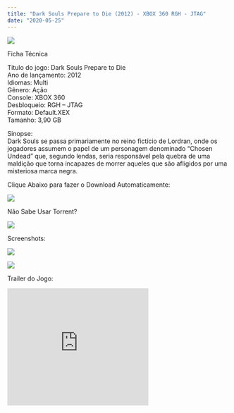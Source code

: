 ```yaml
---
title: "Dark Souls Prepare to Die (2012) - XBOX 360 RGH - JTAG"
date: "2020-05-25"
---
```


[![](https://4.bp.blogspot.com/-SC9iQhQDlw0/XsvTcH8GPAI/AAAAAAAAG6w/OUS89mvAF-MrkwfG8XfF0HTNU2Lk_L9JwCLcBGAsYHQ/s400/259961-dark-souls-prepare-to-die-edition-xbox-360-front-cover.jpg)](https://4.bp.blogspot.com/-SC9iQhQDlw0/XsvTcH8GPAI/AAAAAAAAG6w/OUS89mvAF-MrkwfG8XfF0HTNU2Lk_L9JwCLcBGAsYHQ/s1600/259961-dark-souls-prepare-to-die-edition-xbox-360-front-cover.jpg)

Ficha Técnica

Titulo do jogo: Dark Souls Prepare to Die  
Ano de lançamento: 2012  
Idiomas: Multi  
Gênero: Ação  
Console: XBOX 360  
Desbloqueio: RGH – JTAG  
Formato: Default.XEX  
Tamanho: 3,90 GB

Sinopse:  
Dark Souls se passa primariamente no reino fictício de Lordran, onde os jogadores assumem o papel de um personagem denominado “Chosen Undead” que, segundo lendas, seria responsável pela quebra de uma maldição que torna incapazes de morrer aqueles que são afligidos por uma misteriosa marca negra.

Clique Abaixo para fazer o Download Automaticamente:

[![](https://1.bp.blogspot.com/-ZiyKr4TPKHg/XqoHsQG1YpI/AAAAAAAAFU0/2TSF5tAU16YCRCDeI6UL7VZxWtpmWQ_cQCPcBGAYYCw/s1600/MAGNET-LINK-300x77.png)](https://zee.gl/6BEpF)

Não Sabe Usar Torrent?

[![](https://1.bp.blogspot.com/-4fa1d12n2xo/Xss5wjLlJ0I/AAAAAAAAG1o/13LqRRBAHCEtf5rn1DrvWx8jP2VHYgkHQCLcBGAsYHQ/s1600/APRENDA{6caa0e5ef0219ce007afa4c746f50f86dd31afbe5a3c480f6348caee85338f74}2BA{6caa0e5ef0219ce007afa4c746f50f86dd31afbe5a3c480f6348caee85338f74}2BUSAR.png)](https://ultragames-torrents.blogspot.com/2020/04/como-baixar-jogos-com-o-utorrent.html)

Screenshots:

[![](https://1.bp.blogspot.com/-x7QRwDxg6hk/XsvUCrGjJdI/AAAAAAAAG64/-ToI_8tbs2Q0BY3dE1PtqgjRnXXY57SIgCLcBGAsYHQ/s320/maxresdefault{6caa0e5ef0219ce007afa4c746f50f86dd31afbe5a3c480f6348caee85338f74}2B{6caa0e5ef0219ce007afa4c746f50f86dd31afbe5a3c480f6348caee85338f74}25281{6caa0e5ef0219ce007afa4c746f50f86dd31afbe5a3c480f6348caee85338f74}2529.jpg)](https://1.bp.blogspot.com/-x7QRwDxg6hk/XsvUCrGjJdI/AAAAAAAAG64/-ToI_8tbs2Q0BY3dE1PtqgjRnXXY57SIgCLcBGAsYHQ/s1600/maxresdefault{6caa0e5ef0219ce007afa4c746f50f86dd31afbe5a3c480f6348caee85338f74}2B{6caa0e5ef0219ce007afa4c746f50f86dd31afbe5a3c480f6348caee85338f74}25281{6caa0e5ef0219ce007afa4c746f50f86dd31afbe5a3c480f6348caee85338f74}2529.jpg)

[![](https://1.bp.blogspot.com/-h2sX4Rp2m94/XsvUCvAgYEI/AAAAAAAAG68/iwrK1QYPWGM5WcJrPDhzlH6NEriCIwxuQCLcBGAsYHQ/s320/maxresdefault{6caa0e5ef0219ce007afa4c746f50f86dd31afbe5a3c480f6348caee85338f74}2B{6caa0e5ef0219ce007afa4c746f50f86dd31afbe5a3c480f6348caee85338f74}25282{6caa0e5ef0219ce007afa4c746f50f86dd31afbe5a3c480f6348caee85338f74}2529.jpg)](https://1.bp.blogspot.com/-h2sX4Rp2m94/XsvUCvAgYEI/AAAAAAAAG68/iwrK1QYPWGM5WcJrPDhzlH6NEriCIwxuQCLcBGAsYHQ/s1600/maxresdefault{6caa0e5ef0219ce007afa4c746f50f86dd31afbe5a3c480f6348caee85338f74}2B{6caa0e5ef0219ce007afa4c746f50f86dd31afbe5a3c480f6348caee85338f74}25282{6caa0e5ef0219ce007afa4c746f50f86dd31afbe5a3c480f6348caee85338f74}2529.jpg)

Trailer do Jogo:

<iframe width="320" height="266" class="YOUTUBE-iframe-video" data-thumbnail-src="https://i.ytimg.com/vi/afK8KYGpVYI/0.jpg" src="https://www.youtube.com/embed/afK8KYGpVYI?feature=player_embedded" frameborder="0" allowfullscreen></iframe>
